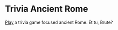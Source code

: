 # Trivia Ancient Rome
[Play](https://jeffpball.github.io/Star-Wars-RPG-Game/index.html) a trivia game focused ancient Rome. Et tu, Brute?
